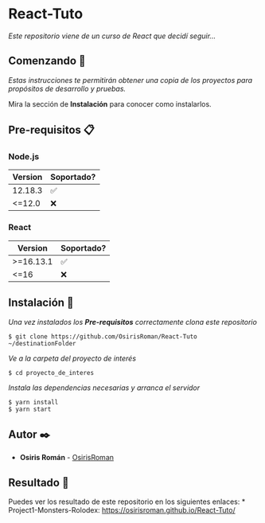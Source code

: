 # React-Tuto

_Este repositorio viene de un curso de React que decidí seguir..._

## Comenzando 🚀

_Estas instrucciones te permitirán obtener una copia de los proyectos para propósitos de desarrollo y pruebas._

Mira la sección de **Instalación** para conocer como instalarlos.


## Pre-requisitos 📋


### Node.js

| Version | Soportado?         |
| ------- | ------------------ |
| 12.18.3 | :white_check_mark: |
| <=12.0  | :x:                |

### React

|  Version  | Soportado?         |
|  -------  | ------------------ |
| >=16.13.1 | :white_check_mark: |
|  <=16     | :x:                |

## Instalación 🔧

_Una vez instalados los **Pre-requisitos** correctamente clona este repositorio_

```
$ git clone https://github.com/OsirisRoman/React-Tuto ~/destinationFolder
```

_Ve a la carpeta del proyecto de interés_

```
$ cd proyecto_de_interes
```

_Instala las dependencias necesarias y arranca el servidor_

```
$ yarn install
$ yarn start
```

## Autor ✒️

* **Osiris Román** - [OsirisRoman](https://github.com/OsirisRoman)

## Resultado :tada:

Puedes ver los resultado de este repositorio en los siguientes enlaces:
    * Project1-Monsters-Rolodex: https://osirisroman.github.io/React-Tuto/
